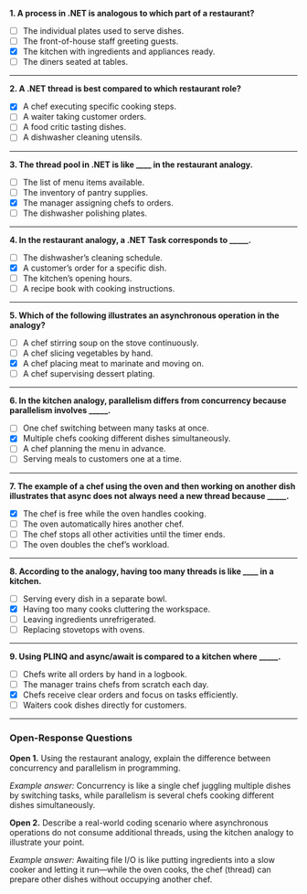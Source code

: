 **1. A process in .NET is analogous to which part of a restaurant?**

- [ ] The individual plates used to serve dishes.
- [ ] The front-of-house staff greeting guests.
- [x] The kitchen with ingredients and appliances ready.
- [ ] The diners seated at tables.

---

**2. A .NET thread is best compared to which restaurant role?**

- [x] A chef executing specific cooking steps.
- [ ] A waiter taking customer orders.
- [ ] A food critic tasting dishes.
- [ ] A dishwasher cleaning utensils.

---

**3. The thread pool in .NET is like ____ in the restaurant analogy.**

- [ ] The list of menu items available.
- [ ] The inventory of pantry supplies.
- [x] The manager assigning chefs to orders.
- [ ] The dishwasher polishing plates.

---

**4. In the restaurant analogy, a .NET Task corresponds to _____.**

- [ ] The dishwasher’s cleaning schedule.
- [x] A customer’s order for a specific dish.
- [ ] The kitchen’s opening hours.
- [ ] A recipe book with cooking instructions.

---

**5. Which of the following illustrates an asynchronous operation in the analogy?**

- [ ] A chef stirring soup on the stove continuously.
- [ ] A chef slicing vegetables by hand.
- [x] A chef placing meat to marinate and moving on.
- [ ] A chef supervising dessert plating.

---

**6. In the kitchen analogy, parallelism differs from concurrency because parallelism involves _____.**

- [ ] One chef switching between many tasks at once.
- [x] Multiple chefs cooking different dishes simultaneously.
- [ ] A chef planning the menu in advance.
- [ ] Serving meals to customers one at a time.

---

**7. The example of a chef using the oven and then working on another dish illustrates that async does not always need a new thread because _____.**

- [x] The chef is free while the oven handles cooking.
- [ ] The oven automatically hires another chef.
- [ ] The chef stops all other activities until the timer ends.
- [ ] The oven doubles the chef’s workload.

---

**8. According to the analogy, having too many threads is like ____ in a kitchen.**

- [ ] Serving every dish in a separate bowl.
- [x] Having too many cooks cluttering the workspace.
- [ ] Leaving ingredients unrefrigerated.
- [ ] Replacing stovetops with ovens.

---

**9. Using PLINQ and async/await is compared to a kitchen where _____.**

- [ ] Chefs write all orders by hand in a logbook.
- [ ] The manager trains chefs from scratch each day.
- [x] Chefs receive clear orders and focus on tasks efficiently.
- [ ] Waiters cook dishes directly for customers.

---

### Open-Response Questions

**Open 1.** Using the restaurant analogy, explain the difference between concurrency and parallelism in programming.

*Example answer:* Concurrency is like a single chef juggling multiple dishes by switching tasks, while parallelism is several chefs cooking different dishes simultaneously.

**Open 2.** Describe a real-world coding scenario where asynchronous operations do not consume additional threads, using the kitchen analogy to illustrate your point.

*Example answer:* Awaiting file I/O is like putting ingredients into a slow cooker and letting it run—while the oven cooks, the chef (thread) can prepare other dishes without occupying another chef.  
